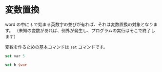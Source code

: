 # 変数置換

word の中に `$` で始まる英数字の並びが有れば、それは変数置換の対象となります。
（未知の変数があれば、例外が発生し、プログラムの実行はそこで終了します）

変数を作るための基本コマンドは `set` コマンドです。

```tcl
set var 5

set b $var
```

